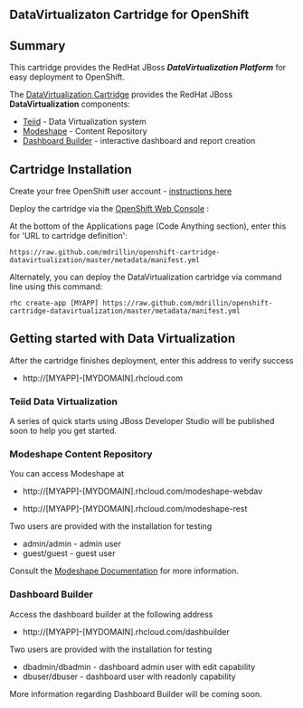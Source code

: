 ## DataVirtualizaton Cartridge for OpenShift

## Summary
This cartridge provides the RedHat JBoss **_DataVirtualization Platform_** for easy deployment to OpenShift. 

The [DataVirtualization Cartridge](https://github.com/mdrillin/openshift-cartridge-datavirtualization) provides the RedHat JBoss **DataVirtualization** components:

  - [Teiid](http://www.jboss.org/teiid/) - Data Virtualization system
  - [Modeshape](http://www.jboss.org/modeshape/) - Content Repository
  - [Dashboard Builder](https://access.redhat.com/site/documentation/en-US/Red_Hat_JBoss_Data_Virtualization/6/html/Administration_and_Configuration_Guide/chap-Dashboard_Builder_Technology_Preview.html) - interactive dashboard and report creation 

## Cartridge Installation
Create your free OpenShift user account - [instructions here](https://openshift.redhat.com/app/getting_started)

Deploy the cartridge via the [OpenShift Web Console](https://openshift.redhat.com/app/console/applications) :

At the bottom of the Applications page (Code Anything section), enter this for 'URL to cartridge definition':

```
https://raw.github.com/mdrillin/openshift-cartridge-datavirtualization/master/metadata/manifest.yml
```
 
Alternately, you can deploy the DataVirtualization cartridge via command line using this command:

```
rhc create-app [MYAPP] https://raw.github.com/mdrillin/openshift-cartridge-datavirtualization/master/metadata/manifest.yml
```

## Getting started with Data Virtualization
After the cartridge finishes deployment, enter this address to verify success

* http://[MYAPP]-[MYDOMAIN].rhcloud.com

### Teiid Data Virtualization
A series of quick starts using JBoss Developer Studio will be published soon to help you get started.

### Modeshape Content Repository
You can access Modeshape at

* http://[MYAPP]-[MYDOMAIN].rhcloud.com/modeshape-webdav

* http://[MYAPP]-[MYDOMAIN].rhcloud.com/modeshape-rest

Two users are provided with the installation for testing

* admin/admin - admin user
* guest/guest - guest user

Consult the [Modeshape Documentation](http://www.jboss.org/modeshape/) for more information.

### Dashboard Builder
Access the dashboard builder at the following address

* http://[MYAPP]-[MYDOMAIN].rhcloud.com/dashbuilder

Two users are provided with the installation for testing

* dbadmin/dbadmin - dashboard admin user with edit capability
* dbuser/dbuser - dashboard user with readonly capability

More information regarding Dashboard Builder will be coming soon.





